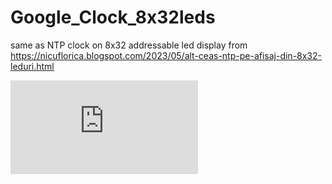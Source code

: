 # Google_Clock_8x32leds
same as NTP clock on 8x32 addressable led display from https://nicuflorica.blogspot.com/2023/05/alt-ceas-ntp-pe-afisaj-din-8x32-leduri.html

![schematic](https://nicuflorica.blogspot.com/2023/05/alt-ceas-ntp-pe-afisaj-din-8x32-leduri.html)
